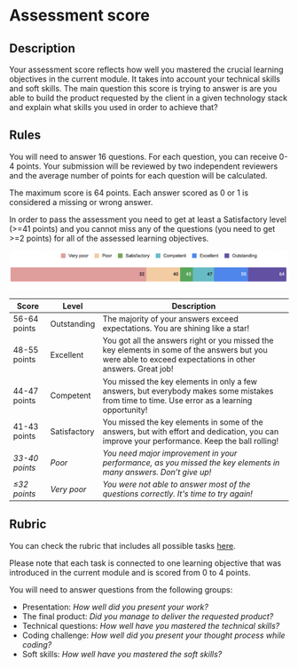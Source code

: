 

# Assessment score

## Description

Your assessment score reflects how well you mastered the crucial learning objectives in the current module. It takes into account your technical skills and soft skills. The main question this score is trying to answer is are you able to build the product requested by the client in a given technology stack and explain what skills you used in order to achieve that?

## Rules

You will need to answer 16 questions. For each question, you can receive 0-4 points. Your submission will be reviewed by two independent reviewers and the average number of points for each question will be calculated.

The maximum score is 64 points. Each answer scored as 0 or 1 is considered a missing or wrong answer.

In order to pass the assessment you need to get at least a Satisfactory level (>=41 points) and you cannot miss any of the questions (you need to get >=2 points) for all of the assessed learning objectives.


![scores](./scores.png)

| **Score**      | **Level**    | **Description**                                                                                                                                               |
|----------------|--------------|---------------------------------------------------------------------------------------------------------------------------------------------------------------|
| 56-64 points   | Outstanding  | The majority of your answers exceed expectations. You are shining like a star!                                                                                |
| 48-55 points   | Excellent    | You got all the answers right or you missed the key elements in some of the answers but you were able to exceed expectations in other answers. Great job! |
| 44-47 points   | Competent    | You missed the key elements in only a few answers, but everybody makes some mistakes from time to time. Use error as a learning opportunity!                  |
| 41-43 points   | Satisfactory | You missed the key elements in some of the answers, but with effort and dedication, you can improve your performance. Keep the ball rolling!                  |
| _33-40 points_ | _Poor_       | _You need major improvement in your performance, as you missed the key elements in many answers. Don’t give up!_                                              |
| _≤32 points_   | _Very poor_  | _You were not able to answer most of the questions correctly. It's time to try again!_                                                                                                 |




## Rubric

You can check the rubric that includes all possible tasks [here](https://dashboard.microverse.org/student_assessments/rubrics).

Please note that each task is connected to one learning objective that was introduced in the current module and is scored from 0 to 4 points.


You will need to answer questions from the following groups:
- Presentation: *How well did you present your work?*
- The final product: *Did you manage to deliver the requested product?*
- Technical questions: *How well have you mastered the technical skills?*
- Coding challenge: *How well did you present your thought process while coding?*
- Soft skills: *How well have you mastered the soft skills?*



